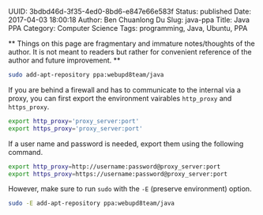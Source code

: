 UUID: 3bdbd46d-3f35-4ed0-8bd6-e847e66e583f
Status: published
Date: 2017-04-03 18:00:18
Author: Ben Chuanlong Du
Slug: java-ppa
Title: Java PPA
Category: Computer Science
Tags: programming, Java, Ubuntu, PPA

**
Things on this page are
fragmentary and immature notes/thoughts of the author.
It is not meant to readers
but rather for convenient reference of the author and future improvement.
**

```bash
sudo add-apt-repository ppa:webupd8team/java
```
If you are behind a firewall and has to communicate to the internal via a proxy,
you can first export the environment vairables `http_proxy` and `https_proxy`.
```bash
export http_proxy='proxy_server:port'
export https_proxy='proxy_server:port'
```
If a user name and password is needed, 
export them using the following command.
```bash
export http_proxy=http://username:password@proxy_server:port
export https_proxy=https://username:password@proxy_server:port
```
However, make sure to run `sudo` with the `-E` (preserve environment) option.
```bash
sudo -E add-apt-repository ppa:webupd8team/java
```

